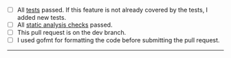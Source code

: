 - [ ] All [tests](https://github.com/jfrog/jfrog-client-go#tests) passed. If this feature is not already covered by the tests, I added new tests.
- [ ] All [static analysis checks](https://github.com/jfrog/jfrog-client-go/actions/workflows/analysis.yml) passed.
- [ ] This pull request is on the dev branch.
- [ ] I used gofmt for formatting the code before submitting the pull request.
-----
